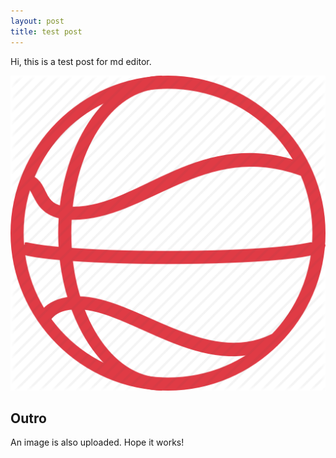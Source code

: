 ```yaml
---
layout: post
title: test post
---
```


Hi, this is a test post for md editor.

![Sport-games-awards-01-512](../images/Sport-games-awards-01-512.png)

## Outro

An image is also uploaded. Hope it works!